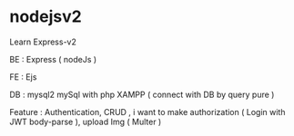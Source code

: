 # nodejsv2

Learn Express-v2

BE : Express ( nodeJs )

FE : Ejs 

DB : mysql2 mySql with php XAMPP ( connect with DB by query pure )

Feature : Authentication,  CRUD , i want to make authorization ( Login with JWT body-parse ), upload Img ( Multer )


